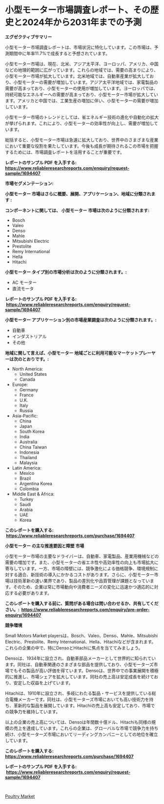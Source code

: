 <p><h1>小型モーター市場調査レポート、その歴史と2024年から2031年までの予測</h1></p><p><strong>エグゼクティブサマリー</strong></p>
<p><p>小型モーター市場調査レポートは、市場状況に特化しています。この市場は、予測期間中に年率11.7%で成長すると予想されています。</p><p>小型モーター市場は、現在、北米、アジア太平洋、ヨーロッパ、アメリカ、中国などの地理的範囲に広がっています。これらの地域では、需要の高まりにより、小型モーター市場が拡大しています。北米地域では、自動車産業が拡大しており、小型モーターの需要が増加しています。アジア太平洋地域では、家電製品の需要が高まっており、小型モーターの使用が増加しています。ヨーロッパでは、持続可能なエネルギーへの需要が高まっており、小型モーター市場が拡大しています。アメリカと中国では、工業生産の増加に伴い、小型モーターの需要が増加しています。</p><p>小型モーター市場のトレンドとしては、省エネルギー技術の進化や自動化の拡大が挙げられます。これにより、小型モーターの効率性が向上し、需要が増加しています。</p><p>総括すると、小型モーター市場は急速に拡大しており、世界中のさまざまな産業において重要な役割を果たしています。今後も成長が期待されるこの市場を把握するためには、市場調査レポートを活用することが重要です。</p></p>
<p><strong>レポートのサンプル PDF を入手する: <a href="https://www.reliableresearchreports.com/enquiry/request-sample/1694407">https://www.reliableresearchreports.com/enquiry/request-sample/1694407</a></strong></p>
<p><strong>市場セグメンテーション:</strong></p>
<p><strong> 小型モーター 市場はさらに概要、展開、アプリケーション、地域に分類されます :</strong></p>
<p><strong>コンポーネントに関しては、 小型モーター 市場は次のように分類されます: &nbsp;</strong></p>
<p><ul><li>Bosch</li><li>Valeo</li><li>Denso</li><li>Mahle</li><li>Mitsubishi Electric</li><li>Prestolite</li><li>Remy International</li><li>Hella</li><li>Hitachi</li></ul></p>
<p><strong> 小型モーター タイプ別の市場分析は次のように分類されます。:</strong></p>
<p><ul><li>AC モーター</li><li>直流モータ</li></ul></p>
<p><strong>レポートのサンプル PDF を入手する: &nbsp;<a href="https://www.reliableresearchreports.com/enquiry/request-sample/1694407">https://www.reliableresearchreports.com/enquiry/request-sample/1694407</a></strong></p>
<p><strong> 小型モーター アプリケーション別の市場産業調査は次のように分類されます。:</strong></p>
<p><ul><li>自動車</li><li>インダストリアル</li><li>その他</li></ul></p>
<p><strong>地域に関して言えば、小型モーター 地域ごとに利用可能なマーケットプレーヤーは次のとおりです。:</strong></p>
<p><ul>
    <li>
        North America:
        <ul>
            <li>United States</li>
            <li>Canada</li>
        </ul>
    </li>
    <li>
        Europe:
        <ul>
            <li>Germany</li>
            <li>France</li>
            <li>U.K.</li>
            <li>Italy</li>
            <li>Russia</li>
        </ul>
    </li>
    <li>
        Asia-Pacific:
        <ul>
            <li>China</li>
            <li>Japan</li>
            <li>South Korea</li>
            <li>India</li>
            <li>Australia</li>
            <li>China Taiwan</li>
            <li>Indonesia</li>
            <li>Thailand</li>
            <li>Malaysia</li>
        </ul>
    </li>
    <li>
        Latin America:
        <ul>
            <li>Mexico</li>
            <li>Brazil</li>
            <li>Argentina Korea</li>
            <li>Colombia</li>
        </ul>
    </li>
    <li>
        Middle East & Africa:
        <ul>
            <li>Turkey</li>
            <li>Saudi</li>
            <li>Arabia</li>
            <li>UAE</li>
            <li>Korea</li>
        </ul>
    </li>
    </ul></p>
<p><strong>このレポートを購入する: &nbsp;<a href="https://www.reliableresearchreports.com/purchase/1694407">https://www.reliableresearchreports.com/purchase/1694407</a></strong></p>
<p><strong>小型モーター の主な推進要因と障壁 市場</strong></p>
<p><p>小型モーター市場の主要なドライバーは、自動車、家電製品、産業用機械などの需要の増加です。また、小型モーターの省エネ性や高効率性の向上も市場拡大に寄与しています。一方、市場の障壁には、競争激化による価格競争、環境規制に対する適合、新技術の導入にかかるコストがあります。さらに、小型モーター市場は技術革新の速い業界であり、製品の差別化や品質管理が課題となっています。そのため、企業は常に市場動向や消費者ニーズの変化に迅速かつ適応的に対応する必要があります。</p></p>
<p><strong>このレポートを購入する前に、質問がある場合は問い合わせるか、共有してください。:&nbsp; <a href="https://www.reliableresearchreports.com/enquiry/pre-order-enquiry/1694407">https://www.reliableresearchreports.com/enquiry/pre-order-enquiry/1694407</a></strong></p>
<p><strong>競争環境</strong></p>
<p><p>Small Motors Market playersは、Bosch、Valeo、Denso、Mahle、Mitsubishi Electric、Prestolite、Remy International、Hella、Hitachiなどが含まれます。 これらの企業の中で、特にDensoとHitachiに焦点を当ててみましょう。</p><p>Densoは、1934年に設立され、自動車部品メーカーとして世界的に知られています。同社は、自動車関連のさまざまな部品を提供しており、小型モーターズ市場でもその製品が高い評価を得ています。Densoは、世界中での事業展開を積極的に推進し、市場シェアを拡大しています。同社の売上高は安定成長を続けており、安定した収益を上げています。</p><p>Hitachiは、1910年に設立され、多岐にわたる製品・サービスを提供している総合電機メーカーです。同社は、小型モーターズ市場においても高い技術力を持ち、革新的な製品を展開しています。Hitachiの売上高も安定しており、市場での競争力を維持しています。</p><p>以上の企業の売上高については、Densoは年間数十億ドル、Hitachiも同様の規模の売上を達成しています。これらの企業は、グローバルな市場で競争力を持ち続け、小型モーターズ市場においてリーディングカンパニーとしての地位を確立しています。</p></p>
<p><strong>このレポートを購入する: &nbsp; <a href="https://www.reliableresearchreports.com/purchase/1694407">https://www.reliableresearchreports.com/purchase/1694407</a></strong></p>
<p><strong>レポートのサンプル PDF を入手する: &nbsp;<a href="https://www.reliableresearchreports.com/enquiry/request-sample/1694407">https://www.reliableresearchreports.com/enquiry/request-sample/1694407</a></strong><strong></strong></p>
<p>&nbsp;</p>
<p><p><a href="https://fuschia-pecorino-a6d.notion.site/Poultry-Market-Size-Furnishes-Valuable-Information-Encompassing-Market-Share-Market-Trends-and-Pro-84356a2881684a2f82decf7cf1fea2bd">Poultry Market</a></p></p>